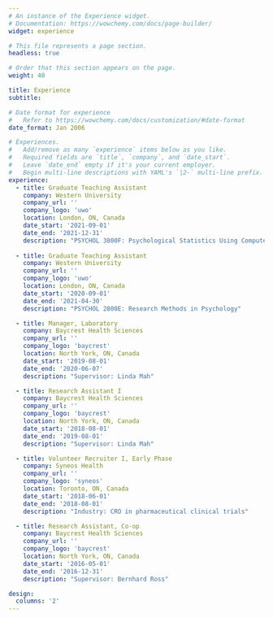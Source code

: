 ```yaml
---
# An instance of the Experience widget.
# Documentation: https://wowchemy.com/docs/page-builder/
widget: experience

# This file represents a page section.
headless: true

# Order that this section appears on the page.
weight: 40

title: Experience
subtitle:

# Date format for experience
#   Refer to https://wowchemy.com/docs/customization/#date-format
date_format: Jan 2006

# Experiences.
#   Add/remove as many `experience` items below as you like.
#   Required fields are `title`, `company`, and `date_start`.
#   Leave `date_end` empty if it's your current employer.
#   Begin multi-line descriptions with YAML's `|2-` multi-line prefix.
experience:
  - title: Graduate Teaching Assistant
    company: Western University
    company_url: ''
    company_logo: 'uwo'
    location: London, ON, Canada
    date_start: '2021-09-01'
    date_end: '2021-12-31'
    description: "PSYCHOL 3800F: Psychological Statistics Using Computers"
        
  - title: Graduate Teaching Assistant
    company: Western University
    company_url: ''
    company_logo: 'uwo'
    location: London, ON, Canada
    date_start: '2020-09-01'
    date_end: '2021-04-30'
    description: "PSYCHOL 2800E: Research Methods in Psychology"

  - title: Manager, Laboratory
    company: Baycrest Health Sciences
    company_url: ''
    company_logo: 'baycrest'
    location: North York, ON, Canada
    date_start: '2019-08-01'
    date_end: '2020-06-07'
    description: "Supervisor: Linda Mah"

  - title: Research Assistant I
    company: Baycrest Health Sciences
    company_url: ''
    company_logo: 'baycrest'
    location: North York, ON, Canada
    date_start: '2018-08-01'
    date_end: '2019-08-01'
    description: "Supervisor: Linda Mah"

  - title: Volunteer Recruiter I, Early Phase
    company: Syneos Health
    company_url: ''
    company_logo: 'syneos'
    location: Toronto, ON, Canada
    date_start: '2018-06-01'
    date_end: '2018-08-01'
    description: "Industry: CRO in pharmaceutical clinical trials"

  - title: Research Assistant, Co-op
    company: Baycrest Health Sciences
    company_url: ''
    company_logo: 'baycrest'
    location: North York, ON, Canada
    date_start: '2016-05-01'
    date_end: '2016-12-31'
    description: "Supervisor: Bernhard Ross"

design:
  columns: '2'
---
```

